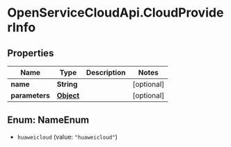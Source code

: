 # OpenServiceCloudApi.CloudProviderInfo

## Properties

Name | Type | Description | Notes
------------ | ------------- | ------------- | -------------
**name** | **String** |  | [optional] 
**parameters** | [**Object**](.md) |  | [optional] 



## Enum: NameEnum


* `huaweicloud` (value: `"huaweicloud"`)





